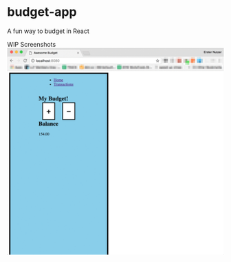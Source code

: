 # budget-app
A fun way to budget in React

WIP Screenshots
![Getting acquainted with styling components ;D](docs/WIP-2.gif)
